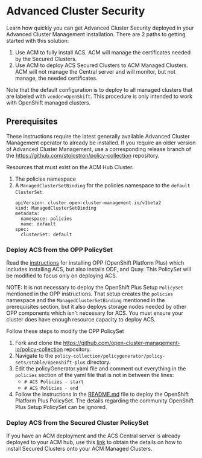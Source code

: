 # Advanced Cluster Security

Learn how quickly you can get Advanced Cluster Security deployed in your Advanced Cluster Management installation.
There are 2 paths to getting started with this solution:
1. Use ACM to fully install ACS. ACM will manage the certificates needed by the Secured Clusters.
2. Use ACM to deploy ACS Secured Clusters to ACM Managed Clusters. ACM will not manage the Central server and will monitor, but not manage, the needed certificates.

Note that the default configuration is to deploy to all managed clusters that are labeled with `vendor=OpenShift`.  This procedure is only intended to work with OpenShift managed clusters.

## Prerequisites

These instructions require the latest generally available Advanced Cluster Management operator to already be installed. 
If you require an older version of Advanced Cluster Management, use a corresponding release branch of the
https://github.com/stolostron/policy-collection repository.

Resources that must exist on the ACM Hub Cluster.
1. The policies namespace
2. A `ManagedClusterSetBinding` for the policies namespace to the `default` `ClusterSet`.
   ```
   apiVersion: cluster.open-cluster-management.io/v1beta2
   kind: ManagedClusterSetBinding
   metadata:
     namespace: policies
     name: default
   spec:
     clusterSet: default
   ```

### Deploy ACS from the OPP PolicySet

Read the [instructions](https://github.com/open-cluster-management-io/policy-collection/blob/main/policygenerator/policy-sets/stable/openshift-plus/README.md) 
for installing OPP (OpenShift Platform Plus) which includes installing ACS, but also installs ODF, and Quay. This PolicySet will be modified to focus only on
deploying ACS.

NOTE: It is not necessary to deploy the OpenShift Plus Setup `PolicySet` mentioned in the OPP instructions.  That setup creates the `policies` namespace and the
`ManagedClusterSetBinding` mentioned in the prerequisites section, but it also deploys storage nodes needed by other OPP components which isn't necessary for ACS.
You must ensure your cluster does have enough resource capacity to deploy ACS.

Follow these steps to modify the OPP PolicySet
1. Fork and clone the https://github.com/open-cluster-management-io/policy-collection repository.
2. Navigate to the `policy-collection/policygenerator/policy-sets/stable/openshift-plus` directory.
3. Edit the policyGenerator.yaml file and comment out everything in the `policies` section of the yaml file that is not in between the lines:
   - `# ACS Policies - start`
   - `# ACS Policies - end`
4. Follow the instructions in the [README.md](https://github.com/open-cluster-management-io/policy-collection/tree/main/policygenerator/policy-sets/stable/openshift-plus/README.md) 
   file to deploy the OpenShift Platform Plus PolicySet.  The details regarding the community OpenShift Plus Setup PolicySet can be ignored.

### Deploy ACS from the Secured Cluster PolicySet

If you have an ACM deployment and the ACS Central server is already deployed to your ACM hub, use this
[link](https://github.com/open-cluster-management-io/policy-collection/tree/main/policygenerator/policy-sets/community/acs-secure)
to obtain the details on how to install Secured Clusters onto your ACM Managed Clusters.


